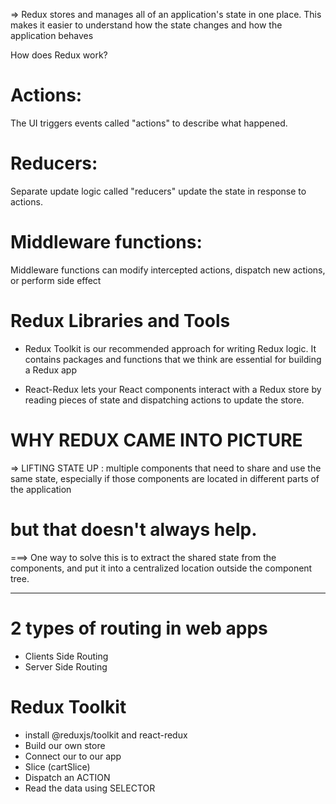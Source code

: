=> Redux stores and manages all of an application's state in one place. This makes it easier to understand how the state changes and how the application behaves

How does Redux work?
# Actions: 
The UI triggers events called "actions" to describe what happened. 
# Reducers: 
Separate update logic called "reducers" update the state in response to actions. 
# Middleware functions: 
Middleware functions can modify intercepted actions, dispatch new actions, or perform side effect

# Redux Libraries and Tools
- Redux Toolkit is our recommended approach for writing Redux logic. It contains packages and functions that we think are essential for building a Redux app

- React-Redux lets your React components interact with a Redux store by reading pieces of state and dispatching actions to update the store.

# WHY REDUX CAME INTO PICTURE 

=> LIFTING STATE UP :  multiple components that need to share and use the same state, especially if those components are located in different parts of the application 

# but that doesn't always help.

===> One way to solve this is to extract the shared state from the components, and put it into a centralized location outside the component tree.




------------------------------------------------------------------------------------------------------------
# 2 types of routing in web apps
- Clients Side Routing
- Server Side Routing

# Redux Toolkit
- install @reduxjs/toolkit and react-redux
- Build our own store 
- Connect our to our app
- Slice (cartSlice)
- Dispatch an ACTION
- Read the data using SELECTOR


